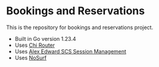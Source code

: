 # Bookings and Reservations

This is the repository for bookings and reservations project.
- Built in Go version 1.23.4
- Uses [Chi Router](https://www.github.com/go-chi/chi)
- Uses [Alex Edward SCS Session Management](https://www.github.com/alexedwards/scs/v2)
- Uses [NoSurf](https://www.github.com/justinus/nosurf)